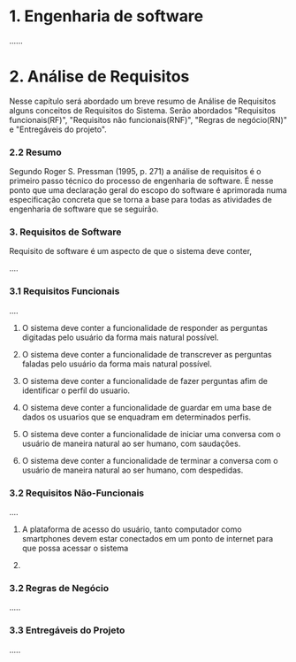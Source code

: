 # 1. Engenharia de software

......

# 2. Análise de Requisitos

Nesse capítulo será abordado um breve resumo de Análise de Requisitos alguns conceitos de Requisitos do Sistema. Serão abordados "Requisitos funcionais(RF)", "Requisitos não funcionais(RNF)", "Regras de negócio(RN)" e "Entregáveis do projeto".

### 2.2 Resumo

Segundo Roger S. Pressman (1995, p. 271) a análise de requisitos é o primeiro passo técnico do processo de engenharia de software. É nesse ponto que uma declaração geral do escopo do software é aprimorada numa especificação concreta que se torna a base para todas as atividades de engenharia de software que se seguirão.



### 3. Requisitos de Software

Requisito de software é um aspecto de que o sistema deve conter,

....


### 3.1 Requisitos Funcionais

....


1. O sistema deve conter a funcionalidade de responder as perguntas digitadas pelo usuário da forma mais natural possível.

2. O sistema deve conter a funcionalidade de transcrever as perguntas faladas pelo usuário da forma mais natural possível.

3. O sistema deve conter a funcionalidade de fazer perguntas afim de identificar o perfil do usuario.

4. O sistema deve conter a funcionalidade de guardar em uma base de dados os usuarios que se enquadram em determinados perfis.

5. O sistema deve conter a funcionalidade de iniciar uma conversa com o usuário de maneira natural ao ser humano, com saudações.

6. O sistema deve conter a funcionalidade de terminar a conversa com o usuário de maneira natural ao ser humano, com despedidas. 

### 3.2 Requisitos Não-Funcionais

....

1. A plataforma de acesso do usuário, tanto computador como smartphones devem estar conectados em um ponto de internet para que possa acessar o sistema

2. 



### 3.2 Regras de Negócio

.....


### 3.3 Entregáveis do Projeto

.....



